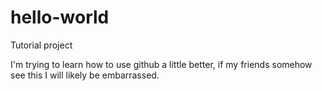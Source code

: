 # hello-world
Tutorial project

I'm trying to learn how to use github a little better, if my friends somehow see this I will likely be embarrassed.
